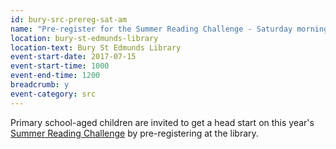 ```yaml
---
id: bury-src-prereg-sat-am
name: "Pre-register for the Summer Reading Challenge - Saturday morning"
location: bury-st-edmunds-library
location-text: Bury St Edmunds Library
event-start-date: 2017-07-15
event-start-time: 1000
event-end-time: 1200
breadcrumb: y
event-category: src
---
```


Primary school-aged children are invited to get a head start on this year's [Summer Reading Challenge](/src/) by pre-registering at the library.
